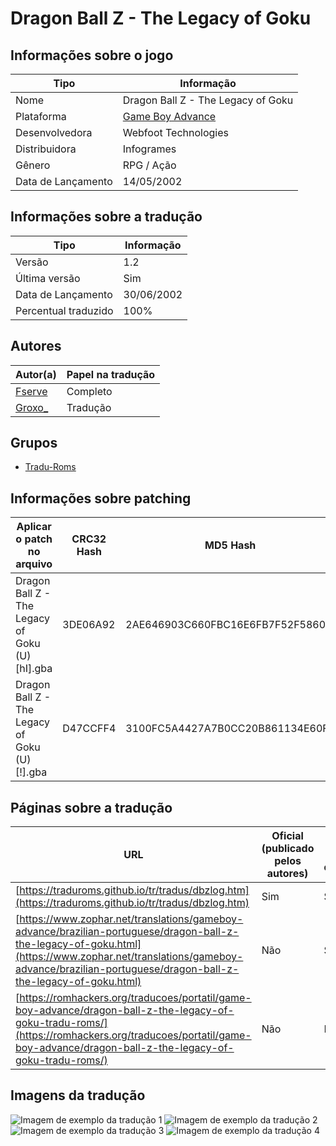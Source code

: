 # Dragon Ball Z - The Legacy of Goku

## Informações sobre o jogo

| Tipo | Informação |
| ----------- | ----------- |
| Nome | Dragon Ball Z \- The Legacy of Goku |
| Plataforma | [Game Boy Advance](../) |
| Desenvolvedora | Webfoot Technologies |
| Distribuidora | Infogrames |
| Gênero | RPG / Ação |
| Data de Lançamento | 14/05/2002 |

## Informações sobre a tradução

| Tipo | Informação |
| ----------- | ----------- |
| Versão | 1\.2 |
| Última versão | Sim |
| Data de Lançamento | 30/06/2002 |
| Percentual traduzido | 100% |

## Autores

| Autor(a) | Papel na tradução |
| ----------- | ----------- |
| [Fserve](../../../autores/fserve/) | Completo |
| [Groxo\_](../../../autores/groxo/) | Tradução |

## Grupos

* [Tradu\-Roms](../../../grupos/tradu-roms/)

## Informações sobre patching

| Aplicar o patch no arquivo | CRC32 Hash | MD5 Hash |
| ----------- | ----------- | ----------- |
| Dragon Ball Z \- The Legacy of Goku \(U\) \[hI\]\.gba | 3DE06A92 | 2AE646903C660FBC16E6FB7F52F5860F |
| Dragon Ball Z \- The Legacy of Goku \(U\) \[\!\]\.gba | D47CCFF4 | 3100FC5A4427A7B0CC20B861134E60F2 |

## Páginas sobre a tradução

| URL | Oficial (publicado pelos autores) | Possuí link de download |
| ----------- | ----------- | ----------- |
| [https://traduroms.github.io/tr/tradus/dbzlog.htm](https://traduroms.github.io/tr/tradus/dbzlog.htm) | Sim | Sim |
| [https://www.zophar.net/translations/gameboy-advance/brazilian-portuguese/dragon-ball-z-the-legacy-of-goku.html](https://www.zophar.net/translations/gameboy-advance/brazilian-portuguese/dragon-ball-z-the-legacy-of-goku.html) | Não | Sim |
| [https://romhackers.org/traducoes/portatil/game-boy-advance/dragon-ball-z-the-legacy-of-goku-tradu-roms/](https://romhackers.org/traducoes/portatil/game-boy-advance/dragon-ball-z-the-legacy-of-goku-tradu-roms/) | Não | Não |

## Imagens da tradução

![Imagem de exemplo da tradução 1](1.png)
![Imagem de exemplo da tradução 2](2.png)
![Imagem de exemplo da tradução 3](3.png)
![Imagem de exemplo da tradução 4](4.png)